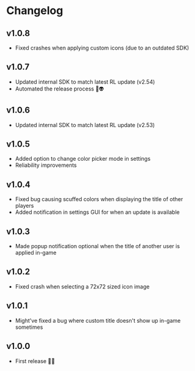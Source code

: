 # Changelog

## v1.0.8
- Fixed crashes when applying custom icons (due to an outdated SDK)

## v1.0.7
- Updated internal SDK to match latest RL update (v2.54)
- Automated the release process 💨👽

## v1.0.6
- Updated internal SDK to match latest RL update (v2.53)

## v1.0.5
- Added option to change color picker mode in settings
- Reliability improvements

## v1.0.4
- Fixed bug causing scuffed colors when displaying the title of other players
- Added notification in settings GUI for when an update is available

## v1.0.3
- Made popup notification optional when the title of another user is applied in-game

## v1.0.2
- Fixed crash when selecting a 72x72 sized icon image

## v1.0.1
- Might've fixed a bug where custom title doesn't show up in-game sometimes

## v1.0.0
- First release 🥳🔥